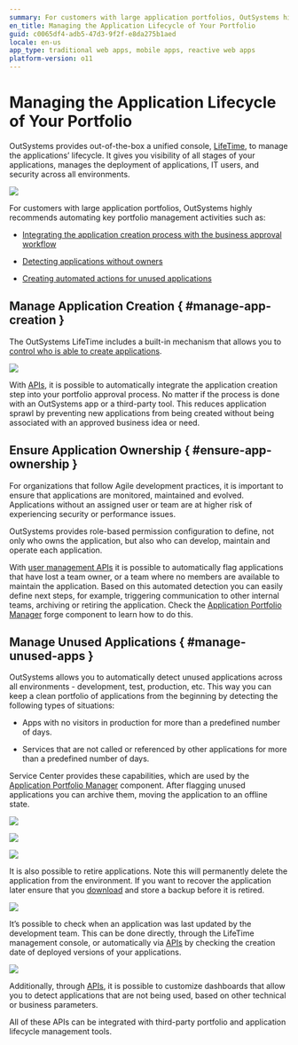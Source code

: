 ```yaml
---
summary: For customers with large application portfolios, OutSystems highly recommends automating key portfolio management activities.
en_title: Managing the Application Lifecycle of Your Portfolio
guid: c0065df4-adb5-47d3-9f2f-e8da275b1aed
locale: en-us
app_type: traditional web apps, mobile apps, reactive web apps
platform-version: o11
---
```


# Managing the Application Lifecycle of Your Portfolio

OutSystems provides out-of-the-box a unified console, [LifeTime](https://success.outsystems.com/Documentation/11/Managing_the_Applications_Lifecycle), to manage the applications’ lifecycle. It gives you visibility of all stages of your applications, manages the deployment of applications, IT users, and security across all environments.

![](images/managing-app-lifecycle-portfolio-0.png)

For customers with large application portfolios, OutSystems highly recommends automating key portfolio management activities such as:

* [Integrating the application creation process with the business approval workflow](#manage-app-creation)

* [Detecting applications without owners](#ensure-app-ownership)

* [Creating automated actions for unused applications](#manage-unused-apps)

## Manage Application Creation { #manage-app-creation }

The OutSystems LifeTime includes a built-in mechanism that allows you to [control who is able to create applications](https://success.outsystems.com/Documentation/11/Managing_the_Applications_Lifecycle/Manage_IT_Users/Control_Who_Creates_Applications). 

![](images/managing-app-lifecycle-portfolio-1.png)

With [APIs](https://success.outsystems.com/Documentation/11/Reference/OutSystems_APIs/LifeTime_API_v2), it is possible to automatically integrate the application creation step into your portfolio approval process. No matter if the process is done with an OutSystems app or a third-party tool. This reduces application sprawl by preventing new applications from being created without being associated with an approved business idea or need.

## Ensure Application Ownership { #ensure-app-ownership }

For organizations that follow Agile development practices, it is important to ensure that applications are monitored, maintained and evolved. Applications without an assigned user or team are at higher risk of experiencing security or performance issues.

OutSystems provides role-based permission configuration to define, not only who owns the application, but also who can develop, maintain and operate each application.

With [user management APIs](https://success.outsystems.com/Documentation/11/Reference/OutSystems_APIs/LifeTime_API_v2) it is possible to automatically flag applications that have lost a team owner, or a team where no members are available to maintain the application. Based on this automated detection you can easily define next steps, for example, triggering communication to other internal teams, archiving or retiring the application. Check the [Application Portfolio Manager](https://www.outsystems.com/forge/component-overview/7870/application-portfolio-manager) forge component to learn how to do this.

## Manage Unused Applications { #manage-unused-apps }

OutSystems allows you to automatically detect unused applications across all environments - development, test, production, etc. This way you can keep a clean portfolio of applications from the beginning by detecting the following types of situations:

* Apps with no visitors in production for more than a predefined number of days.

* Services that are not called or referenced by other applications for more than a predefined number of days.

Service Center provides these capabilities, which are used by the [Application Portfolio Manager](https://www.outsystems.com/forge/component-overview/7870/application-portfolio-manager) component. After flagging unused applications you can archive them, moving the application to an offline state.

![](images/managing-app-lifecycle-portfolio-2.png)

![](images/managing-app-lifecycle-portfolio-3.png)

![](images/managing-app-lifecycle-portfolio-4.png)

It is also possible to retire applications. Note this will permanently delete the application from the environment. If you want to recover the application later ensure that you [download](https://success.outsystems.com/Documentation/11/Reference/OutSystems_APIs/LifeTime_API_v2#operation--applications--ApplicationKey--versions--VersionKey--content--get) and store a backup before it is retired.

![](images/managing-app-lifecycle-portfolio-5.png)

It’s possible to check when an application was last updated by the development team. This can be done directly, through the LifeTime management console, or automatically via [APIs](https://success.outsystems.com/Documentation/11/Reference/OutSystems_APIs/LifeTime_API_v2#operation--applications--ApplicationKey--versions--VersionKey---get) by checking the creation date of deployed versions of your applications.

![](images/managing-app-lifecycle-portfolio-6.png)

Additionally, through [APIs](https://success.outsystems.com/Documentation/11/Reference/OutSystems_APIs), it is possible to customize dashboards that allow you to detect applications that are not being used, based on other technical or business parameters.

All of these APIs can be integrated with third-party portfolio and application lifecycle management tools.
